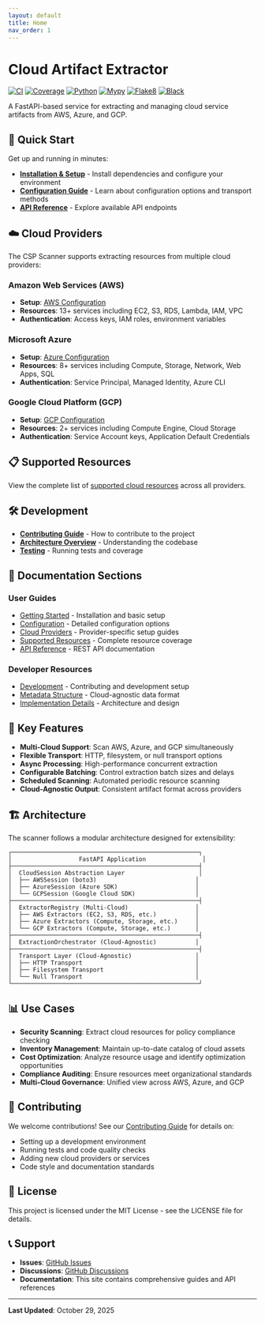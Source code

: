 ```yaml
---
layout: default
title: Home
nav_order: 1
---
```


# Cloud Artifact Extractor

[![CI](https://github.com/ramesh-pegasys/csp-scanner/actions/workflows/ci.yml/badge.svg)](https://github.com/ramesh-pegasys/csp-scanner/actions/workflows/ci.yml)
[![Coverage](https://img.shields.io/badge/coverage-pytest--cov-blue.svg)](https://pytest-cov.readthedocs.io/)
[![Python](https://img.shields.io/badge/python-3.8+-blue.svg)](https://www.python.org/downloads/)
[![Mypy](https://img.shields.io/badge/mypy-checked-blue.svg)](http://mypy-lang.org/)
[![Flake8](https://img.shields.io/badge/flake8-checked-blue.svg)](https://flake8.pycqa.org/)
[![Black](https://img.shields.io/badge/black-formatted-black.svg)](https://github.com/psf/black)

A FastAPI-based service for extracting and managing cloud service artifacts from AWS, Azure, and GCP.

## 🚀 Quick Start

Get up and running in minutes:

- **[Installation & Setup](getting-started.md)** - Install dependencies and configure your environment
- **[Configuration Guide](configuration.md)** - Learn about configuration options and transport methods
- **[API Reference](api-reference.md)** - Explore available API endpoints

## ☁️ Cloud Providers

The CSP Scanner supports extracting resources from multiple cloud providers:

### Amazon Web Services (AWS)
- **Setup**: [AWS Configuration](cloud-providers.md#aws-setup)
- **Resources**: 13+ services including EC2, S3, RDS, Lambda, IAM, VPC
- **Authentication**: Access keys, IAM roles, environment variables

### Microsoft Azure
- **Setup**: [Azure Configuration](cloud-providers.md#azure-setup)
- **Resources**: 8+ services including Compute, Storage, Network, Web Apps, SQL
- **Authentication**: Service Principal, Managed Identity, Azure CLI

### Google Cloud Platform (GCP)
- **Setup**: [GCP Configuration](cloud-providers.md#gcp-setup)
- **Resources**: 2+ services including Compute Engine, Cloud Storage
- **Authentication**: Service Account keys, Application Default Credentials

## 📋 Supported Resources

View the complete list of [supported cloud resources](supported-resources.md) across all providers.

## 🛠️ Development

- **[Contributing Guide](development.md)** - How to contribute to the project
- **[Architecture Overview](development.md#architecture)** - Understanding the codebase
- **[Testing](development.md#testing)** - Running tests and coverage

## 📖 Documentation Sections

### User Guides
- [Getting Started](getting-started.md) - Installation and basic setup
- [Configuration](configuration.md) - Detailed configuration options
- [Cloud Providers](cloud-providers.md) - Provider-specific setup guides
- [Supported Resources](supported-resources.md) - Complete resource coverage
- [API Reference](api-reference.md) - REST API documentation

### Developer Resources
- [Development](development.md) - Contributing and development setup
- [Metadata Structure](metadata-structure.md) - Cloud-agnostic data format
- [Implementation Details](implementation-details.md) - Architecture and design

## 🔧 Key Features

- **Multi-Cloud Support**: Scan AWS, Azure, and GCP simultaneously
- **Flexible Transport**: HTTP, filesystem, or null transport options
- **Async Processing**: High-performance concurrent extraction
- **Configurable Batching**: Control extraction batch sizes and delays
- **Scheduled Scanning**: Automated periodic resource scanning
- **Cloud-Agnostic Output**: Consistent artifact format across providers

## 🏗️ Architecture

The scanner follows a modular architecture designed for extensibility:

```
┌─────────────────────────────────────────────────────┐
│                   FastAPI Application                │
├─────────────────────────────────────────────────────┤
│  CloudSession Abstraction Layer                     │
│  ├── AWSSession (boto3)                            │
│  ├── AzureSession (Azure SDK)                      │
│  └── GCPSession (Google Cloud SDK)                 │
├─────────────────────────────────────────────────────┤
│  ExtractorRegistry (Multi-Cloud)                   │
│  ├── AWS Extractors (EC2, S3, RDS, etc.)           │
│  ├── Azure Extractors (Compute, Storage, etc.)     │
│  └── GCP Extractors (Compute, Storage, etc.)       │
├─────────────────────────────────────────────────────┤
│  ExtractionOrchestrator (Cloud-Agnostic)           │
├─────────────────────────────────────────────────────┤
│  Transport Layer (Cloud-Agnostic)                  │
│  ├── HTTP Transport                                │
│  ├── Filesystem Transport                          │
│  └── Null Transport                                │
└─────────────────────────────────────────────────────┘
```

## 📊 Use Cases

- **Security Scanning**: Extract cloud resources for policy compliance checking
- **Inventory Management**: Maintain up-to-date catalog of cloud assets
- **Cost Optimization**: Analyze resource usage and identify optimization opportunities
- **Compliance Auditing**: Ensure resources meet organizational standards
- **Multi-Cloud Governance**: Unified view across AWS, Azure, and GCP

## 🤝 Contributing

We welcome contributions! See our [Contributing Guide](development.md) for details on:

- Setting up a development environment
- Running tests and code quality checks
- Adding new cloud providers or services
- Code style and documentation standards

## 📄 License

This project is licensed under the MIT License - see the LICENSE file for details.

## 📞 Support

- **Issues**: [GitHub Issues](https://github.com/ramesh-pegasys/csp-scanner/issues)
- **Discussions**: [GitHub Discussions](https://github.com/ramesh-pegasys/csp-scanner/discussions)
- **Documentation**: This site contains comprehensive guides and API references

---

**Last Updated**: October 29, 2025